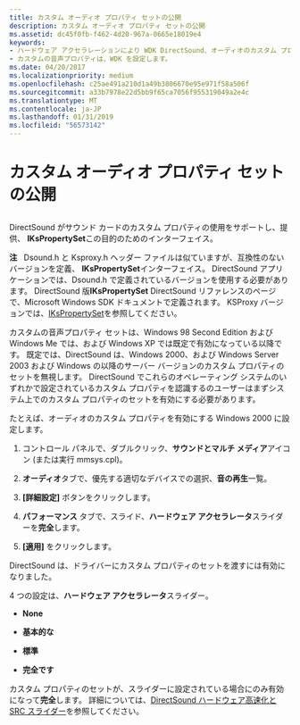 ```yaml
---
title: カスタム オーディオ プロパティ セットの公開
description: カスタム オーディオ プロパティ セットの公開
ms.assetid: dc45f0fb-f462-4d20-967a-0665e18019e4
keywords:
- ハードウェア アクセラレーションにより WDK DirectSound、オーディオのカスタム プロパティの設定します。
- カスタムの音声プロパティは、WDK を設定します。
ms.date: 04/20/2017
ms.localizationpriority: medium
ms.openlocfilehash: c25ae491a210d1a49b3806670e95e971f58a506f
ms.sourcegitcommit: a33b7978e22d5bb9f65ca7056f955319049a2e4c
ms.translationtype: MT
ms.contentlocale: ja-JP
ms.lasthandoff: 01/31/2019
ms.locfileid: "56573142"
---
```

# <a name="exposing-custom-audio-property-sets"></a>カスタム オーディオ プロパティ セットの公開


## <span id="exposing_custom_audio_property_sets"></span><span id="EXPOSING_CUSTOM_AUDIO_PROPERTY_SETS"></span>


DirectSound がサウンド カードのカスタム プロパティの使用をサポートし、提供、 **IKsPropertySet**この目的のためのインターフェイス。

**注**   Dsound.h と Ksproxy.h ヘッダー ファイルは似ていますが、互換性のないバージョンを定義、 **IKsPropertySet**インターフェイス。 DirectSound アプリケーションでは、Dsound.h で定義されているバージョンを使用する必要があります。 DirectSound 版**IKsPropertySet** DirectSound リファレンスのページで、Microsoft Windows SDK ドキュメントで定義されます。 KSProxy バージョンでは、[IKsPropertySet](https://msdn.microsoft.com/library/windows/hardware/ff560718)を参照してください。

 

カスタムの音声プロパティ セットは、Windows 98 Second Edition および Windows Me では、および Windows XP では既定で有効になっている以降です。 既定では、DirectSound は、Windows 2000、および Windows Server 2003 および Windows の以降のサーバー バージョンのカスタム プロパティのセットを無視します。 DirectSound でこれらのオペレーティング システムのいずれかで設定されているカスタム プロパティを認識するのユーザーはまずシステム上でのカスタム プロパティのセットを有効にする必要があります。

たとえば、オーディオのカスタム プロパティを有効にする Windows 2000 に設定します。

1.  コントロール パネルで、ダブルクリック、**サウンドとマルチ メディア**アイコン (または実行 mmsys.cpl)。

2.  **オーディオ**タブで、優先する適切なデバイスでの選択、**音の再生**一覧。

3.  **[詳細設定]** ボタンをクリックします。

4.  **パフォーマンス** タブで、スライド、**ハードウェア アクセラレータ**スライダーを**完全**します。

5.  **[適用]** をクリックします。

DirectSound は、ドライバーにカスタム プロパティのセットを渡すには有効になりました。

4 つの設定は、**ハードウェア アクセラレータ**スライダー。

-   **None**

-   **基本的な**

-   **標準**

-   **完全です**

カスタム プロパティのセットが、スライダーに設定されている場合にのみ有効になって**完全**します。 詳細については、[DirectSound ハードウェア高速化と SRC スライダー](directsound-hardware-acceleration-and-src-sliders.md)を参照してください。

 

 




